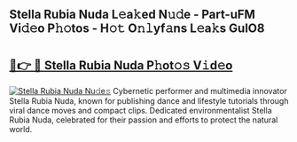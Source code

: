 ## Stella Rubia Nuda L𝚎a𝚔ed N𝚞𝚍e - Part-uFM Vi𝚍𝚎o P𝚑𝚘tos - H𝚘𝚝 O𝚗𝚕yf𝚊ns L𝚎a𝚔s GulO8

# <h2><a href="http://kf71d3.oniu.top/?m=Stella+Rubia+Nuda">🔗👉 🔴 Stella Rubia Nuda P𝚑ot𝚘𝚜 V𝚒d𝚎o</a></h2>

[![Stella Rubia Nuda Nu𝚍e𝚜](https://i.imgur.com/0qMVB7G.gif)](http://kf71d3.oniu.top/?m=Stella+Rubia+Nuda)
Cybernetic performer and multimedia innovator Stella Rubia Nuda, known for publishing dance and lifestyle tutorials through viral dance moves and compact clips. Dedicated environmentalist Stella Rubia Nuda, celebrated for their passion and efforts to protect the natural world.  
